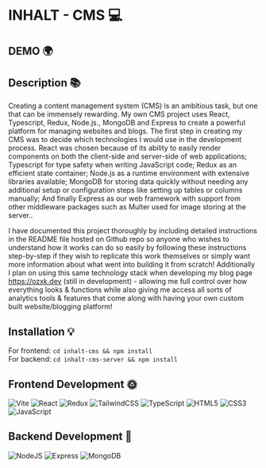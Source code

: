 # INHALT - CMS 💻
## DEMO 🌍

## Description 📚
 Creating a content management system (CMS) is an ambitious task, but one that can be immensely rewarding.
 My own CMS project uses React, Typescript, Redux, Node.js., MongoDB and Express to create a powerful platform for managing websites and blogs. 
 The first step in creating my CMS was to decide which technologies I would use in the development process. 
 React was chosen because of its ability to easily render components on both the client-side and server-side of web applications; 
 Typescript for type safety when writing JavaScript code; Redux as an efficient state container; 
 Node.js as a runtime environment with extensive libraries available; 
 MongoDB for storing data quickly without needing any additional setup or configuration steps like setting up tables or columns manually; 
 And finally Express as our web framework with support from other middleware packages such 
 as Multer used for image storing at the server..  
 
  I have documented this project thoroughly by including detailed instructions in the README file hosted on Github repo so anyone who 
  wishes to understand how it works can do so easily by following these instructions step-by-step if they wish to replicate this work 
  themselves or simply want more information about what went into building it from scratch! Additionally I plan on using this same 
  technology stack when developing my blog page https://ozxk.dev (still in development) - allowing me full control over how everything looks & 
  functions while also 
  giving me access all sorts of analytics tools & features that come along with having your own custom built website/blogging platform! 

## Installation 💡 
 For frontend: `cd inhalt-cms && npm install` <br>
 For backend:  `cd inhalt-cms-server && npm install`
 
## Frontend Development 🌞 
 ![Vite](https://img.shields.io/badge/vite-vite?style=for-the-badge&logo=vite&logoColor=white&color=purple) 
 ![React](https://img.shields.io/badge/react-%2320232a.svg?style=for-the-badge&logo=react&logoColor=%2361DAFB) 
 ![Redux](https://img.shields.io/badge/redux-%23593d88.svg?style=for-the-badge&logo=redux&logoColor=white)
 ![TailwindCSS](https://img.shields.io/badge/tailwindcss-tailwindcss?style=for-the-badge&logo=tailwindcss&logoColor=white&color=blue) 
 ![TypeScript](https://img.shields.io/badge/typescript-%23007ACC.svg?style=for-the-badge&logo=typescript&logoColor=white) 
 ![HTML5](https://img.shields.io/badge/html5-%23E34F26.svg?style=for-the-badge&logo=html5&logoColor=white) 
 ![CSS3](https://img.shields.io/badge/css3-%231572B6.svg?style=for-the-badge&logo=css3&logoColor=white) 
 ![JavaScript](https://img.shields.io/badge/javascript-%23323330.svg?style=for-the-badge&logo=javascript&logoColor=%23F7DF1E) 
  
## Backend Development 🌚 
 ![NodeJS](https://img.shields.io/badge/node.js-6DA55F?style=for-the-badge&logo=node.js&logoColor=white) 
 ![Express](https://img.shields.io/badge/express-express?style=for-the-badge&logo=express&logoColor=white&color=black) 
 ![MongoDB](https://img.shields.io/badge/mongodb-mongodb?style=for-the-badge&logo=mongodb&logoColor=white&color=darkgreen)

